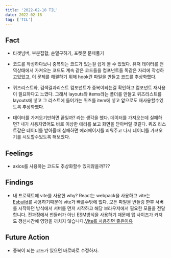 ```yaml
---
title: '2022-02-18 TIL'
date: 2022-02-18
tag: ['TIL']
---
```


## Fact

- 타겟넘버, 부분집합, 순열구하기, 포켓몬 문제풀기

- 코드를 작성하다보니 중복되는 코드가 있는걸 쉽게 볼 수 있었다. 유저 데이터를 전역상태에서 가져오는 코드도 계속 같은 코드들을 컴포넌트들 똑같은 자리에 작성하고있었고, 이 문제를 해결하기 위해 hook란 파일을 만들고 코드를 추상화했다.

- 퀴즈리스트와, 검색결과리스트 컴포넌트가 중복이되는걸 확인하고 컴포넌트 재사용이 필요하다고 느꼈다. 그래서 layouts와 items라는 폴더를 만들고 퀴즈리스트를 layouts에 넣고 그 리스트에 들어가는 퀴즈를 item에 넣고 앞으로도 재사용할수있도록 추상화했다.

- 데이터를 가져오기만하면 끝일까? 라는 생각을 했다. 데이터를 가져오는데 실패하면? 내가 사용자였어도 바로 이상한 에러를 보고 화면을 닫아버릴 것같다. 퀴즈 리스트같은 데이터를 받아올때 실패하면 에러페이지를 띄워주고 다시 데이터를 가져오기를 시도할수있도록 해보았다.

## Feelings

- axios를 사용하는 코드도 추상화할수 있지않을까???

## Findings

- 내 프로젝트에 vite를 사용한 why? React는 webpack을 사용하고 vite는 [Esbuild](https://esbuild.github.io/)를 사용하기때문에 vite가 빠를수밖에 없다. 모든 파일을 번들링 한후 서버를 시작하던 방식에서 서버를 먼저 시작하고 해당 브라우저에서 필요한 모듈을 전달합니다. 전과정에서 번들러가 아닌 ESM방식을 사용하기 때문에 앱 사이즈가 커져도 갱신시간에 영향을 끼치지 않습니다.[Vite를 사용하면 좋은이유](https://vitejs-kr.github.io/guide/why.html)

## Future Action

- 중복이 되는 코드가 있으면 바로바로 수정하자.
